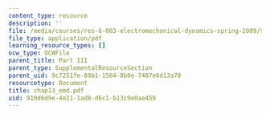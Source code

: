 ```yaml
---
content_type: resource
description: ''
file: /media/courses/res-6-003-electromechanical-dynamics-spring-2009/910d6d9e4e211ad8d6c1b13c9e0ae459_chap13_emd.pdf
file_type: application/pdf
learning_resource_types: []
ocw_type: OCWFile
parent_title: Part III
parent_type: SupplementalResourceSection
parent_uid: 9c7251fe-89b1-1564-8b0e-7487e6d13a70
resourcetype: Document
title: chap13_emd.pdf
uid: 910d6d9e-4e21-1ad8-d6c1-b13c9e0ae459
---
```

